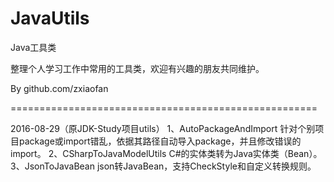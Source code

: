 # JavaUtils
Java工具类

整理个人学习工作中常用的工具类，欢迎有兴趣的朋友共同维护。

By github.com/zxiaofan

=====================================================

2016-08-29（原JDK-Study项目utils）
1、AutoPackageAndImport
	针对个别项目package或import错乱，依据其路径自动导入package，并且修改错误的import。
2、CSharpToJavaModelUtils
	C#的实体类转为Java实体类（Bean）。
3、JsonToJavaBean
	json转JavaBean，支持CheckStyle和自定义转换规则。